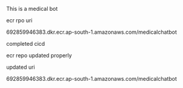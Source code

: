 This is a medical bot



ecr rpo uri

692859946383.dkr.ecr.ap-south-1.amazonaws.com/medicalchatbot

completed cicd 

ecr repo updated properly



updated uri 

692859946383.dkr.ecr.ap-south-1.amazonaws.com/medicalchatbot